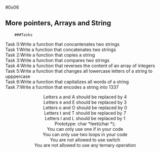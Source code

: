 #0x06 
## More pointers, Arrays and String
		###Tasks
Task 0:Write a function that concantenates two strings </br>
Task 1:Write a function that concatenates two strings </br>
Task 2:Write a function that copies a string </br>
Task 3:Write a function that compares two strings </br>
Task 4:Write a function that reverses the content of an array of integers</br>
Task 5:Write a function that changes all lowercase letters of a string to upppercase</br>
Task 6:Write a function that capitalizes all words of a string</br>
Task 7:Write a fucntion that encodes a string into 1337</br>
<p align = "center">
	Letters a and A should be replaced by 4 </br>
	Letters e and E should be replaced by 3 </br>
	Letters o and O should be replaced by 0 </br>
	Letters t and T should be replaced by 7 </br>
	Letters l and L should be replaced by 1 </br>
	Prototype: char *leet(char *); </br>
	You can only use one if in your code </br>
	You can only use two loops in your code </br>
	You are not allowed to use switch </br>
	You are not allowed to use any ternary operation </br>
</p>
